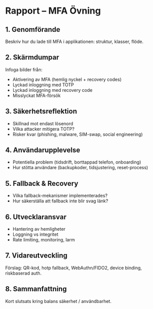 # Rapport – MFA Övning

## 1. Genomförande
Beskriv hur du lade till MFA i applikationen: struktur, klasser, flöde.

## 2. Skärmdumpar
Infoga bilder från:
- Aktivering av MFA (hemlig nyckel + recovery codes)
- Lyckad inloggning med TOTP
- Lyckad inloggning med recovery code
- Misslyckat MFA-försök

## 3. Säkerhetsreflektion
- Skillnad mot endast lösenord
- Vilka attacker mitigera TOTP?
- Risker kvar (phishing, malware, SIM-swap, social engineering)

## 4. Användarupplevelse
- Potentiella problem (tidsdrift, borttappad telefon, onboarding)
- Hur stötta användare (backupkoder, tidsjustering, reset-process)

## 5. Fallback & Recovery
- Vilka fallback-mekanismer implementerades?
- Hur säkerställa att fallback inte blir svag länk?

## 6. Utvecklaransvar
- Hantering av hemligheter
- Loggning vs integritet
- Rate limiting, monitoring, larm

## 7. Vidareutveckling
Förslag: QR-kod, hotp fallback, WebAuthn/FIDO2, device binding, riskbaserad auth.

## 8. Sammanfattning
Kort slutsats kring balans säkerhet / användbarhet.
